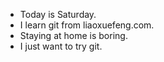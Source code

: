 * Today is Saturday.
* I learn git from liaoxuefeng.com.
* Staying at home is boring.
* I just want to try git.
